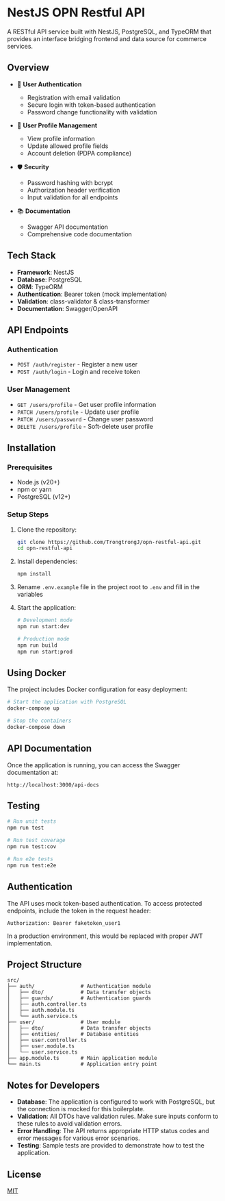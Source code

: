 # NestJS OPN Restful API

A RESTful API service built with NestJS, PostgreSQL, and TypeORM that provides an interface bridging frontend and data source for commerce services.

## Overview

- 🔐 **User Authentication**
  - Registration with email validation
  - Secure login with token-based authentication
  - Password change functionality with validation

- 👤 **User Profile Management**
  - View profile information
  - Update allowed profile fields
  - Account deletion (PDPA compliance)

- 🛡️ **Security**
  - Password hashing with bcrypt
  - Authorization header verification
  - Input validation for all endpoints

- 📚 **Documentation**
  - Swagger API documentation
  - Comprehensive code documentation

## Tech Stack

- **Framework**: NestJS
- **Database**: PostgreSQL
- **ORM**: TypeORM
- **Authentication**: Bearer token (mock implementation)
- **Validation**: class-validator & class-transformer
- **Documentation**: Swagger/OpenAPI

## API Endpoints

### Authentication

- `POST /auth/register` - Register a new user
- `POST /auth/login` - Login and receive token

### User Management

- `GET /users/profile` - Get user profile information
- `PATCH /users/profile` - Update user profile
- `PATCH /users/password` - Change user password
- `DELETE /users/profile` - Soft-delete user profile

## Installation

### Prerequisites

- Node.js (v20+)
- npm or yarn
- PostgreSQL (v12+)

### Setup Steps

1. Clone the repository:
   ```bash
   git clone https://github.com/TrongtrongJ/opn-restful-api.git
   cd opn-restful-api
   ```

2. Install dependencies:
   ```bash
   npm install
   ```

3. Rename `.env.example` file in the project root to `.env` and fill in the variables

4. Start the application:
   ```bash
   # Development mode
   npm run start:dev

   # Production mode
   npm run build
   npm run start:prod
   ```

## Using Docker

The project includes Docker configuration for easy deployment:

```bash
# Start the application with PostgreSQL
docker-compose up

# Stop the containers
docker-compose down
```

## API Documentation

Once the application is running, you can access the Swagger documentation at:
```
http://localhost:3000/api-docs
```

## Testing

```bash
# Run unit tests
npm run test

# Run test coverage
npm run test:cov

# Run e2e tests
npm run test:e2e
```

## Authentication

The API uses mock token-based authentication. To access protected endpoints, include the token in the request header:

```
Authorization: Bearer faketoken_user1
```

In a production environment, this would be replaced with proper JWT implementation.

## Project Structure

```
src/
├── auth/               # Authentication module
│   ├── dto/            # Data transfer objects
│   ├── guards/         # Authentication guards
│   ├── auth.controller.ts
│   ├── auth.module.ts
│   └── auth.service.ts
├── user/               # User module
│   ├── dto/            # Data transfer objects
│   ├── entities/       # Database entities
│   ├── user.controller.ts
│   ├── user.module.ts
│   └── user.service.ts
├── app.module.ts       # Main application module
└── main.ts             # Application entry point
```

## Notes for Developers

- **Database**: The application is configured to work with PostgreSQL, but the connection is mocked for this boilerplate.
- **Validation**: All DTOs have validation rules. Make sure inputs conform to these rules to avoid validation errors.
- **Error Handling**: The API returns appropriate HTTP status codes and error messages for various error scenarios.
- **Testing**: Sample tests are provided to demonstrate how to test the application.

## License

[MIT](LICENSE)
